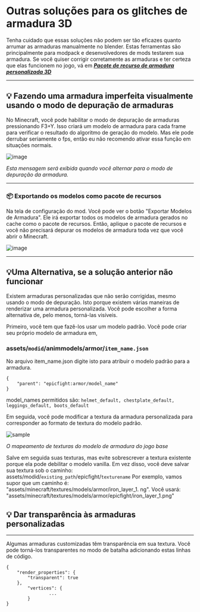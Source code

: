 # Outras soluções para os glitches de armadura 3D
Tenha cuidado que essas soluções não podem ser tão eficazes quanto arrumar as armaduras manualmente no blender. Estas ferramentas são principalmente para modpack e desenvolvedores de mods testarem sua armadura. Se você quiser corrigir corretamente as armaduras e ter certeza que elas funcionem no jogo, vá em _**[Pacote de recurso de armadura personalizada 3D](armor/page1)**_


***
## **💡 Fazendo uma armadura imperfeita visualmente usando o modo de depuração de armaduras**

No Minecraft, você pode habilitar o modo de depuração de armaduras pressionando F3+Y. Isso criará um modelo de armadura para cada frame para verificar o resultado do algoritmo de geração do modelo. Mas ele pode derrubar seriamente o fps, então eu não recomendo ativar essa função em situações normais.

![image](https://user-images.githubusercontent.com/79469058/168334604-6542eff4-c77e-4ef2-a71a-79ddeef91a9a.png)

_Esta mensagem será exibida quando você alternar para o modo de depuração da armadura._
***
### **📦 Exportando os modelos como pacote de recursos**

Na tela de configuração do mod. Você pode ver o botão "Exportar Modelos de Armadura". Ele irá exportar todos os modelos de armadura gerados no cache como o pacote de recursos. Então, aplique o pacote de recursos e você não precisará depurar os modelos de armadura toda vez que você abrir o Minecraft.

![image](https://user-images.githubusercontent.com/79469058/168339170-1965ad10-eb2a-4ab4-919e-3f5d5b0480fd.png)
***
## **💡Uma Alternativa, se a solução anterior não funcionar**


Existem armaduras personalizadas que não serão corrigidas, mesmo usando o modo de depuração. Isto porque existem várias maneiras de renderizar uma armadura personalizada. Você pode escolher a forma alternativa de, pelo menos, torná-las visíveis.

Primeiro, você tem que fazê-los usar um modelo padrão. Você pode criar seu próprio modelo de armadura em,

### assets/`modid`/animmodels/armor/`item_name.json`

No arquivo item_name.json digite isto para atribuir o modelo padrão para a armadura.

```
{
    "parent": "epicfight:armor/model_name"
}
```
model_names permitidos são: `helmet_default, chestplate_default, leggings_default, boots_default`

Em seguida, você pode modificar a textura da armadura personalizada para corresponder ao formato de textura do modelo padrão.

![sample](https://user-images.githubusercontent.com/79469058/168444508-f1fb4ebe-5949-40ca-9015-7e920f1e6508.png)

_O mapeamento de texturas do modelo de armadura do jogo base_

Salve em seguida suas texturas, mas evite sobrescrever a textura existente porque ela pode debilitar o modelo vanilla. Em vez disso, você deve salvar sua textura sob o caminho: assets/modid/`existing_path`/epicfight/`texturename` Por exemplo, vamos supor que um caminho é: "assets/minecraft/textures/models/armor/iron_layer_1. ng". Você usará: "assets/minecraft/textures/models/armor/epicfight/iron_layer_1.png"

## **💡 Dar transparência às armaduras personalizadas**
***

Algumas armaduras customizadas têm transparência em sua textura. Você pode torná-los transparentes no modo de batalha adicionando estas linhas de código.

```
{
    "render_properties": {
        "transparent": true
    },
        "vertices": {
                ...
        }
}
```